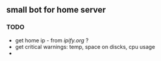 ## small bot for home server





### TODO
- get home ip - from *ipify.org* ?
- get critical warnings: temp, space on discks, cpu usage
- 
